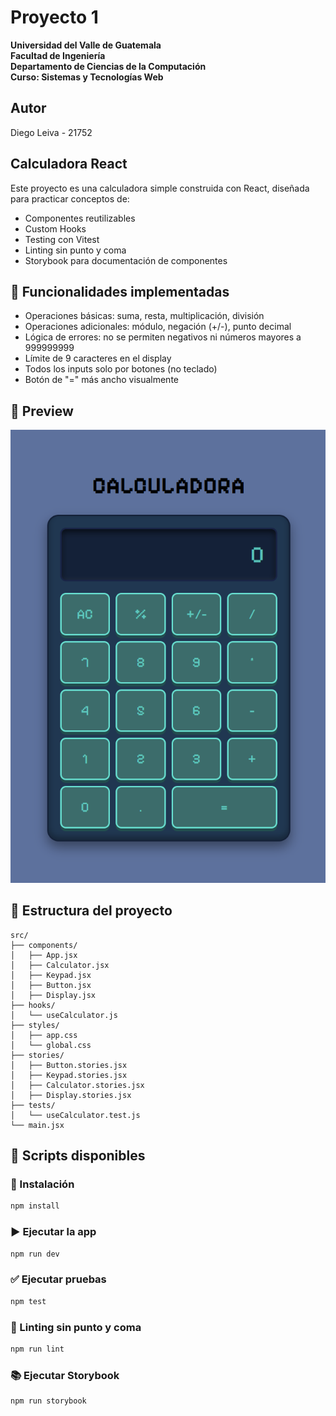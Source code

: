 # Proyecto 1

**Universidad del Valle de Guatemala**  
**Facultad de Ingeniería**  
**Departamento de Ciencias de la Computación**  
**Curso: Sistemas y Tecnologías Web**  

## Autor

Diego Leiva - 21752

## Calculadora React

Este proyecto es una calculadora simple construida con React, diseñada para practicar conceptos de:

- Componentes reutilizables
- Custom Hooks
- Testing con Vitest
- Linting sin punto y coma
- Storybook para documentación de componentes

## 🚀 Funcionalidades implementadas

- Operaciones básicas: suma, resta, multiplicación, división
- Operaciones adicionales: módulo, negación (+/-), punto decimal
- Lógica de errores: no se permiten negativos ni números mayores a 999999999
- Límite de 9 caracteres en el display
- Todos los inputs solo por botones (no teclado)
- Botón de "=" más ancho visualmente

## 📸 Preview

![Calculator Preview](src/assets/preview.png)

## 📂 Estructura del proyecto

```text
src/
├── components/
│   ├── App.jsx
│   ├── Calculator.jsx
│   ├── Keypad.jsx
│   ├── Button.jsx
│   ├── Display.jsx
├── hooks/
│   └── useCalculator.js
├── styles/
│   ├── app.css
│   └── global.css
├── stories/
│   ├── Button.stories.jsx
│   ├── Keypad.stories.jsx
│   ├── Calculator.stories.jsx
│   ├── Display.stories.jsx
├── tests/
│   └── useCalculator.test.js
└── main.jsx
```

## 🧪 Scripts disponibles

### 🔧 Instalación

```bash
npm install
```

### ▶️ Ejecutar la app

```bash
npm run dev
```

### ✅ Ejecutar pruebas

```bash
npm test
```

### 🧼 Linting sin punto y coma

```bash
npm run lint
```

### 📚 Ejecutar Storybook

```bash
npm run storybook
```
